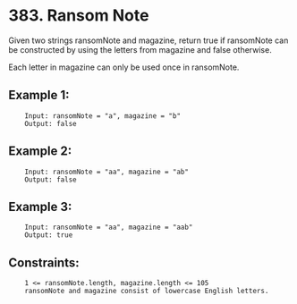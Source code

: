 # 383. Ransom Note

Given two strings ransomNote and magazine, return true if ransomNote can be constructed by using the letters from magazine and false otherwise.

Each letter in magazine can only be used once in ransomNote.

 

## Example 1:

        Input: ransomNote = "a", magazine = "b"
        Output: false
## Example 2:

        Input: ransomNote = "aa", magazine = "ab"
        Output: false
## Example 3:

        Input: ransomNote = "aa", magazine = "aab"
        Output: true
        

## Constraints:

        1 <= ransomNote.length, magazine.length <= 105
        ransomNote and magazine consist of lowercase English letters.